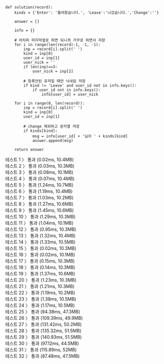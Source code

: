 ```
def solution(record):
    kinds = {'Enter': '들어왔습니다.', 'Leave':'나갔습니다.','Change':''}

    answer = []

    info = {}

    # 어차피 마지막껄로 하면 되니까 거꾸로 하면서 저장
    for i in range(len(record)-1, -1, -1):
        inp = record[i].split(' ')
        kind = inp[0]
        user_id = inp[1]
        user_nick = ''
        if len(inp)==3:
            user_nick = inp[2]

        # 등록안된 유저일 때만 닉네임 저장
        if kind != 'Leave' and user_id not in info.keys():
            if user_id not in info.keys():
                info[user_id] = user_nick

    for i in range(0, len(record)):
        inp = record[i].split(' ')
        kind = inp[0]
        user_id = inp[1]

        # change 제외하고 문자열 저장
        if kinds[kind]:
            msg = info[user_id] + '님이 ' + kinds[kind]
            answer.append(msg)

    return answer

```

테스트 1 〉	통과 (0.02ms, 10.4MB)<br>
테스트 2 〉	통과 (0.03ms, 10.3MB)<br>
테스트 3 〉	통과 (0.08ms, 10.1MB)<br>
테스트 4 〉	통과 (0.07ms, 10.4MB)<br>
테스트 5 〉	통과 (1.24ms, 10.7MB)<br>
테스트 6 〉	통과 (1.19ms, 10.4MB)<br>
테스트 7 〉	통과 (1.03ms, 10.2MB)<br>
테스트 8 〉	통과 (1.27ms, 10.6MB)<br>
테스트 9 〉	통과 (1.45ms, 10.6MB)<br>
테스트 10 〉	통과 (1.29ms, 10.3MB)<br>
테스트 11 〉	통과 (1.04ms, 10.1MB)<br>
테스트 12 〉	통과 (0.95ms, 10.3MB)<br>
테스트 13 〉	통과 (1.32ms, 10.4MB)<br>
테스트 14 〉	통과 (1.33ms, 10.5MB)<br>
테스트 15 〉	통과 (0.02ms, 10.3MB)<br>
테스트 16 〉	통과 (0.02ms, 10.1MB)<br>
테스트 17 〉	통과 (0.15ms, 10.3MB)<br>
테스트 18 〉	통과 (0.14ms, 10.3MB)<br>
테스트 19 〉	통과 (1.37ms, 10.6MB)<br>
테스트 20 〉	통과 (1.23ms, 10.3MB)<br>
테스트 21 〉	통과 (1.21ms, 10.3MB)<br>
테스트 22 〉	통과 (1.19ms, 10.2MB)<br>
테스트 23 〉	통과 (1.38ms, 10.5MB)<br>
테스트 24 〉	통과 (1.17ms, 10.5MB)<br>
테스트 25 〉	통과 (94.38ms, 47.3MB)<br>
테스트 26 〉	통과 (109.39ms, 49.9MB)<br>
테스트 27 〉	통과 (131.42ms, 50.2MB)<br>
테스트 28 〉	통과 (135.32ms, 51.5MB)<br>
테스트 29 〉	통과 (140.93ms, 51.5MB)<br>
테스트 30 〉	통과 (97.12ms, 44.5MB)<br>
테스트 31 〉	통과 (115.89ms, 52MB)<br>
테스트 32 〉	통과 (87.48ms, 47.5MB)<br>
